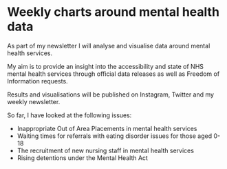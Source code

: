 # Weekly charts around mental health data 

As part of my newsletter I will analyse and visualise data around mental health services. 

My aim is to provide an insight into the accessibility and state of NHS mental health services through official data releases as well as Freedom of Information requests. 

Results and visualisations will be published on Instagram, Twitter and my weekly newsletter. 

So far, I have looked at the following issues:

- Inappropriate Out of Area Placements in mental health services
- Waiting times for referrals with eating disorder issues for those aged 0-18 
- The recruitment of new nursing staff in mental health services 
- Rising detentions under the Mental Health Act
